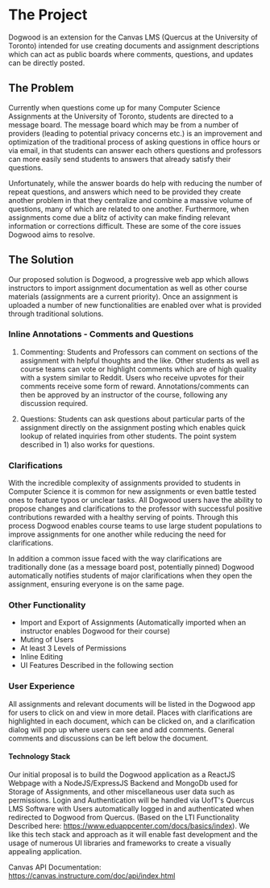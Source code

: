 # The Project

Dogwood is an extension for the Canvas LMS (Quercus at the University of Toronto) intended for use creating documents and assignment descriptions which can act as public boards where comments, questions, and updates can be directly posted.

## The Problem

Currently when questions come up for many Computer Science Assignments at the University of Toronto, students are directed to a message board. The message board which may be from a number of providers (leading to potential privacy concerns etc.) is an improvement and optimization of the traditional process of asking questions in office hours or via email, in that students can answer each others questions and professors can more easily send students to answers that already satisfy their questions.

Unfortunately, while the answer boards do help with reducing the number of repeat questions, and answers which need to be provided they create another problem in that they centralize and combine a massive volume of questions, many of which are related to one another. Furthermore, when assignments come due a blitz of activity can make finding relevant information or corrections difficult. These are some of the core issues Dogwood aims to resolve.

## The Solution

Our proposed solution is Dogwood, a progressive web app which allows instructors to import assignment documentation as well as other course materials (assignments are a current priority). Once an assignment is uploaded a number of new functionalities are enabled over what is provided through traditional solutions.

### Inline Annotations - Comments and Questions

1) Commenting: Students and Professors can comment on sections of the assignment with helpful thoughts and the like. Other students as well as course teams can vote or highlight comments which are of high quality with a system similar to Reddit. Users who receive upvotes for their comments receive some form of reward. Annotations/comments can then be approved by an instructor of the course, following any discussion required. 

2) Questions: Students can ask questions about particular parts of the assignment directly on the assignment posting which enables quick lookup of related inquiries from other students. The point system described in 1) also works for questions.

### Clarifications

With the incredible complexity of assignments provided to students in Computer Science it is common for new assignments or even battle tested ones to feature typos or unclear tasks. All Dogwood users have the ability to propose changes and clarifications to the professor with successful positive contributions rewarded with a healthy serving of points. Through this process Dogwood enables course teams to use large student populations to improve assignments for one another while reducing the need for clarifications.

In addition a common issue faced with the way clarifications are traditionally done (as a message board post, potentially pinned) Dogwood automatically notifies students of major clarifications when they open the assignment, ensuring everyone is on the same page. 

### Other Functionality

- Import and Export of Assignments (Automatically imported when an instructor enables Dogwood for their course)
- Muting of Users
- At least 3 Levels of Permissions
- Inline Editing
- UI Features Described in the following section

### User Experience

All assignments and relevant documents will be listed in the Dogwood app for users to click on and view in more detail. Places with clarifications are highlighted in each document, which can be clicked on, and a clarification dialog will pop up where users can see and add comments. General comments and discussions can be left below the document. 

#### Technology Stack

Our initial proposal is to build the Dogwood application as a ReactJS Webpage with a NodeJS/ExpressJS Backend and MongoDb used for Storage of Assignments, and other miscellaneous user data such as permissions. Login and Authentication will be handled via UofT's Quercus LMS Software with Users automatically logged in and authenticated when redirected to Dogwood from Quercus. (Based on the LTI Functionality Described here: https://www.eduappcenter.com/docs/basics/index). We like this tech stack and approach as it will enable fast development and the usage of numerous UI libraries and frameworks to create a visually appealing application.

Canvas API Documentation: https://canvas.instructure.com/doc/api/index.html
